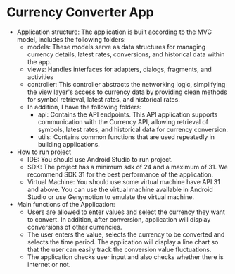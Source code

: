 # Currency Converter App
* Application structure: The application is built according to the MVC model, includes the following folders:
  * models: These models serve as data structures for managing currency details, latest rates, conversions, and historical data within the app.
  * views: Handles interfaces for adapters, dialogs, fragments, and activities
  * controller: This controller abstracts the networking logic, simplifying the view layer's access to currency data by providing clean methods for symbol retrieval, latest rates, and historical rates.
  * In addition, I have the following folders:
     * api: Contains the API endpoints. This API application supports communication with the Currency API, allowing retrieval of symbols, latest rates, and historical data for currency conversion.
     * utils: Contains common functions that are used repeatedly in building applications.
* How to run project
  * IDE: You should use Android Studio to run project.
  * SDK: The project has a minimum sdk of 24 and a maximum of 31. We recommend SDK 31 for the best performance of the application.
  * Virtual Machine: You should use some virtual machine have API 31 and above. You can use the virtual machine available in Android Studio or use Genymotion to emulate the virtual machine.
* Main functions of the Application:
  * Users are allowed to enter values ​​and select the currency they want to convert. In addition, after conversion, application will display conversions of other currencies.
  * The user enters the value, selects the currency to be converted and selects the time period. The application will display a line chart so that the user can easily track the conversion value fluctuations.
  * The application checks user input and also checks whether there is internet or not.